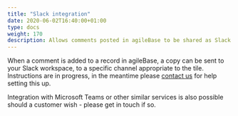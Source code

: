 ```yaml
---
title: "Slack integration"
date: 2020-06-02T16:40:00+01:00
type: docs
weight: 170
description: Allows comments posted in agileBase to be shared as Slack notifications
---
```

When a comment is added to a record in agileBase, a copy can be sent to your Slack workspace, to a specific channel appropriate to the tile. Instructions are in progress, in the meantime please [contact us](https://agilechilli.com/contact-us/) for help setting this up.

Integration with Microsoft Teams or other similar services is also possible should a customer wish - please get in touch if so.
